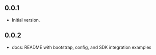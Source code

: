 ## 0.0.1

- Initial version.

## 0.0.2

- docs: README with bootstrap, config, and SDK integration examples
